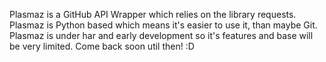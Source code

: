 Plasmaz is a GitHub API Wrapper which relies on the library requests. Plasmaz is Python based which means it's easier to use it, than maybe Git. Plasmaz is under har and early
development so it's features and base will be very limited. Come back soon util then! :D